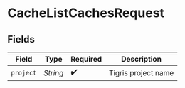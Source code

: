 # CacheListCachesRequest


## Fields

| Field               | Type                | Required            | Description         |
| ------------------- | ------------------- | ------------------- | ------------------- |
| `project`           | *String*            | :heavy_check_mark:  | Tigris project name |